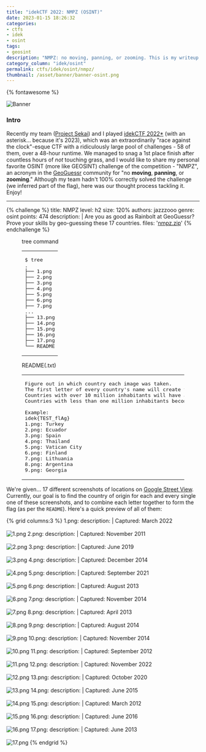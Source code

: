 ```yaml
---
title: "idekCTF 2022: NMPZ (OSINT)"
date: 2023-01-15 18:26:32
categories:
- ctfs
- idek
- osint
tags:
- geosint
description: "NMPZ: no moving, panning, or zooming. This is my writeup for a \"Geoguessr\"-esque OSINT challenge from idekCTF 2022!"
category_column: "idek/osint"
permalink: ctfs/idek/osint/nmpz/
thumbnail: /asset/banner/banner-osint.png
---
```


{% fontawesome %}

![Banner](/asset/idek/banner.svg)

### Intro

Recently my team ([Project Sekai](https://sekai.team/)) and I played [idekCTF 2022*](https://ctftime.org/event/1839) (with an asterisk... because it's 2023), which was an extraordinarily "race against the clock"-esque CTF with a ridiculously large pool of challenges - 58 of them, over a 48-hour runtime. We managed to snag a 1st place finish after countless hours of *not* touching grass, and I would like to share my personal favorite OSINT (more like GEOSINT) challenge of the competition - "NMPZ", an acronym in the [GeoGuessr](https://geoguessr.com/) community for "no **moving**, **panning**, or **zooming**." Although my team hadn't 100% correctly solved the challenge (we inferred part of the flag), here was our thought process tackling it. Enjoy!

---

{% challenge %}
title: NMPZ
level: h2
size: 120%
authors: jazzzooo
genre: osint
points: 474
description: |
    Are you as good as Rainbolt at GeoGuessr? Prove your skills by geo-guessing these 17 countries.
files: '[nmpz.zip](/asset/idek/nmpz.zip)'
{% endchallenge %}

<div class="flex-container" style="">
    <div><figure class="highlight yml" style="flex-shrink:1"><table>
        <figcaption><span>tree command</span></figcaption>
        <tr><td class="code">
<pre><span class="meta prompt_">$</span> <span class="built_in">tree</span>
<span class="string">.</span>
<span class="string">├──</span> <span class="number">1.png</span>
<span class="string">├──</span> <span class="number">2.png</span>
<span class="string">├──</span> <span class="number">3.png</span>
<span class="string">├──</span> <span class="number">4.png</span>
<span class="string">├──</span> <span class="number">5.png</span>
<span class="string">├──</span> <span class="number">6.png</span>
<span class="string">├──</span> <span class="number">7.png</span>
...
<span class="string">├──</span> <span class="number">13.png</span>
<span class="string">├──</span> <span class="number">14.png</span>
<span class="string">├──</span> <span class="number">15.png</span>
<span class="string">├──</span> <span class="number">16.png</span>
<span class="string">├──</span> <span class="number">17.png</span>
<span class="string">└──</span> <span class="meta prompt_">README</span></pre>
        </td></tr></table></div>
    <div>
        <figure class="highlight text" style="flex-shrink:1"><table>
        <figcaption><span>README(.txt)</span></figcaption>
        <tr><td class="code">
<pre>Figure out in which country each image was taken.
The first letter of every country's name will create the flag.
Countries with over 10 million inhabitants will have a capital letter.
Countries with less than one million inhabitants become an underscore.<br>
Example:
idek{TEST_flAg}
1.png: Turkey
2.png: Ecuador
3.png: Spain
4.png: Thailand
5.png: Vatican City
6.png: Finland
7.png: Lithuania
8.png: Argentina
9.png: Georgia</pre>
</td></tr></table></div></div>

We're given... 17 different screenshots of locations on [Google Street View](https://www.google.com/streetview/). Currently, our goal is to find the country of origin for each and every single one of these screenshots, and to combine each letter together to form the flag (as per the `README`). Here's a quick preview of all of them:

{% grid columns:3 %}
1.png:
    description: |
        Captured: March 2022<br><br>
        ![1.png](/asset/idek/1.png)
2.png: 
    description: |
        Captured: November 2011<br><br>
        ![2.png](/asset/idek/2.png)
3.png:
    description: |
        Captured: June 2019<br><br>
        ![3.png](/asset/idek/3.png)
4.png:
    description: |
        Captured: December 2014<br><br>
        ![4.png](/asset/idek/4.png)
5.png:
    description: |
        Captured: September 2021<br><br>
        ![5.png](/asset/idek/5.png)
6.png:
    description: |
        Captured: August 2013<br><br>
        ![6.png](/asset/idek/6.png)
7.png:
    description: |
        Captured: November 2014<br><br>
        ![7.png](/asset/idek/7.png)
8.png:
    description: |
        Captured: April 2013<br><br>
        ![8.png](/asset/idek/8.png)
9.png:
    description: |
        Captured: August 2014<br><br>
        ![9.png](/asset/idek/9.png)
10.png:
    description: |
        Captured: November 2014<br><br>
        ![10.png](/asset/idek/10.png)
11.png:
    description: |
        Captured: September 2012<br><br>
        ![11.png](/asset/idek/11.png)
12.png:
    description: |
        Captured: November 2022<br><br>
        ![12.png](/asset/idek/12.png)
13.png:
    description: |
        Captured: October 2020<br><br>
        ![13.png](/asset/idek/13.png)
14.png:
    description: |
        Captured: June 2015<br><br>
        ![14.png](/asset/idek/14.png)
15.png:
    description: |
        Captured: March 2012<br><br>
        ![15.png](/asset/idek/15.png)
16.png:
    description: |
        Captured: June 2016<br><br>
        ![16.png](/asset/idek/16.png)
17.png:
    description: |
        Captured: June 2013<br><br>
        ![17.png](/asset/idek/17.png)
{% endgrid %}